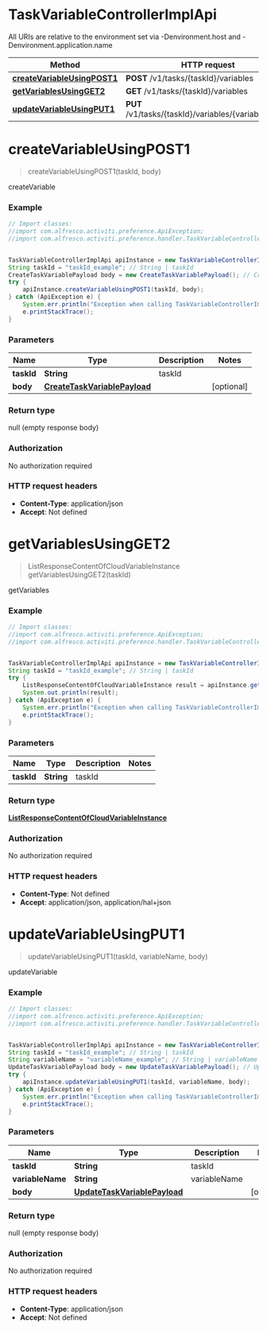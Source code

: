 # TaskVariableControllerImplApi

All URIs are relative to the environment set via -Denvironment.host and -Denvironment.application.name

Method | HTTP request | Description
------------- | ------------- | -------------
[**createVariableUsingPOST1**](TaskVariableControllerImplApi.md#createVariableUsingPOST1) | **POST** /v1/tasks/{taskId}/variables | createVariable
[**getVariablesUsingGET2**](TaskVariableControllerImplApi.md#getVariablesUsingGET2) | **GET** /v1/tasks/{taskId}/variables | getVariables
[**updateVariableUsingPUT1**](TaskVariableControllerImplApi.md#updateVariableUsingPUT1) | **PUT** /v1/tasks/{taskId}/variables/{variableName} | updateVariable

<a name="createVariableUsingPOST1"></a>
# **createVariableUsingPOST1**
> createVariableUsingPOST1(taskId, body)

createVariable

### Example
```java
// Import classes:
//import com.alfresco.activiti.preference.ApiException;
//import com.alfresco.activiti.preference.handler.TaskVariableControllerImplApi;


TaskVariableControllerImplApi apiInstance = new TaskVariableControllerImplApi();
String taskId = "taskId_example"; // String | taskId
CreateTaskVariablePayload body = new CreateTaskVariablePayload(); // CreateTaskVariablePayload | 
try {
    apiInstance.createVariableUsingPOST1(taskId, body);
} catch (ApiException e) {
    System.err.println("Exception when calling TaskVariableControllerImplApi#createVariableUsingPOST1");
    e.printStackTrace();
}
```

### Parameters

Name | Type | Description  | Notes
------------- | ------------- | ------------- | -------------
 **taskId** | **String**| taskId |
 **body** | [**CreateTaskVariablePayload**](CreateTaskVariablePayload.md)|  | [optional]

### Return type

null (empty response body)

### Authorization

No authorization required

### HTTP request headers

 - **Content-Type**: application/json
 - **Accept**: Not defined

<a name="getVariablesUsingGET2"></a>
# **getVariablesUsingGET2**
> ListResponseContentOfCloudVariableInstance getVariablesUsingGET2(taskId)

getVariables

### Example
```java
// Import classes:
//import com.alfresco.activiti.preference.ApiException;
//import com.alfresco.activiti.preference.handler.TaskVariableControllerImplApi;


TaskVariableControllerImplApi apiInstance = new TaskVariableControllerImplApi();
String taskId = "taskId_example"; // String | taskId
try {
    ListResponseContentOfCloudVariableInstance result = apiInstance.getVariablesUsingGET2(taskId);
    System.out.println(result);
} catch (ApiException e) {
    System.err.println("Exception when calling TaskVariableControllerImplApi#getVariablesUsingGET2");
    e.printStackTrace();
}
```

### Parameters

Name | Type | Description  | Notes
------------- | ------------- | ------------- | -------------
 **taskId** | **String**| taskId |

### Return type

[**ListResponseContentOfCloudVariableInstance**](ListResponseContentOfCloudVariableInstance.md)

### Authorization

No authorization required

### HTTP request headers

 - **Content-Type**: Not defined
 - **Accept**: application/json, application/hal+json

<a name="updateVariableUsingPUT1"></a>
# **updateVariableUsingPUT1**
> updateVariableUsingPUT1(taskId, variableName, body)

updateVariable

### Example
```java
// Import classes:
//import com.alfresco.activiti.preference.ApiException;
//import com.alfresco.activiti.preference.handler.TaskVariableControllerImplApi;


TaskVariableControllerImplApi apiInstance = new TaskVariableControllerImplApi();
String taskId = "taskId_example"; // String | taskId
String variableName = "variableName_example"; // String | variableName
UpdateTaskVariablePayload body = new UpdateTaskVariablePayload(); // UpdateTaskVariablePayload | 
try {
    apiInstance.updateVariableUsingPUT1(taskId, variableName, body);
} catch (ApiException e) {
    System.err.println("Exception when calling TaskVariableControllerImplApi#updateVariableUsingPUT1");
    e.printStackTrace();
}
```

### Parameters

Name | Type | Description  | Notes
------------- | ------------- | ------------- | -------------
 **taskId** | **String**| taskId |
 **variableName** | **String**| variableName |
 **body** | [**UpdateTaskVariablePayload**](UpdateTaskVariablePayload.md)|  | [optional]

### Return type

null (empty response body)

### Authorization

No authorization required

### HTTP request headers

 - **Content-Type**: application/json
 - **Accept**: Not defined

